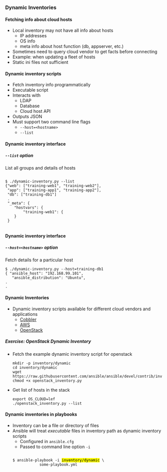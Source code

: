 ### Dynamic Inventories


#### Fetching info about cloud hosts
* Local inventory may not have all info about hosts
   - IP addresses
   - OS info
   - meta info about host function (db, appserver, etc.)
* Sometimes need to query cloud vendor to get facts before connecting
* Example: when updating a fleet of hosts
* Static ini files not sufficient


#### Dynamic inventory scripts
* Fetch inventory info programmatically <!-- .element: class="fragment" data-fragment-index="0" -->
* Executable script <!-- .element: class="fragment" data-fragment-index="0" -->
* Interacts with  <!-- .element: class="fragment" data-fragment-index="1" -->
  * LDAP <!-- .element: class="fragment" data-fragment-index="2" -->
  * Database <!-- .element: class="fragment" data-fragment-index="3" -->
  * Cloud host API <!-- .element: class="fragment" data-fragment-index="4" -->
* Outputs JSON <!-- .element: class="fragment" data-fragment-index="5" -->
* Must support two command line flags <!-- .element: class="fragment" data-fragment-index="6" -->
  * `--host=<hostname>` 
  * `--list`


#### Dynamic inventory interface

##### `--list` option

List all groups and details of hosts <!-- .element: class="fragment" data-fragment-index="0" -->
<pre  class="fragment" data-fragment-index="1"><code data-trim data-noescape>
$ ./dynamic-inventory.py --list
{"web": ["training-web1", "training-web2"],
 "app": ["training-app1", "training-app2"],
 "db": ["training-db1"]
 .
 "_meta": {
    "hostvars": {
        "training-web1": {
    }
 }

</code></pre>


#### Dynamic inventory interface

##### `--host=<hostname>` option

Fetch details for a particular host

```
$ ./dynamic-inventory.py --host=training-db1
{ "ansible_host": "192.168.99.101", 
   "ansible_distribution": "Ubuntu",
.
.

```


####  Dynamic Inventories

* Dynamic inventory scripts available for different cloud vendors and applications <!-- .element: class="fragment" data-fragment-index="0" -->
  - <!-- .element: class="fragment" data-fragment-index="1" --><a href="https://raw.github.com/ansible/ansible/devel/contrib/inventory/cobbler.py">Cobbler</a> 
  - <!-- .element: class="fragment" data-fragment-index="2" --><a href="https://raw.github.com/ansible/ansible/devel/contrib/inventory/ec2.py">AWS</a> 
  - <!-- .element: class="fragment" data-fragment-index="3" --><a href="https://raw.githubusercontent.com/ansible/ansible/devel/contrib/inventory/openstack.py">OpenStack</a> 



##### Exercise: OpenStack Dynamic Inventory
* Fetch the example dynamic inventory script for openstack
   ```console
   mkdir -p inventory/dynamic
   cd inventory/dynamic
   wget https://raw.githubusercontent.com/ansible/ansible/devel/contrib/inventory/openstack_inventory.py
   chmod +x openstack_inventory.py
   ```
   <!-- .element: style="font-size:11pt;"  -->
* <!-- .element: class="fragment" data-fragment-index="4" -->Get list of hosts in the stack
   ```console
   export OS_CLOUD=lef
   ./openstack_inventory.py --list
   ```


#### Dynamic inventories in playbooks

* Inventory can be a file or directory of files <!-- .element: class="fragment" data-fragment-index="0" -->
* Ansible will treat<!-- .element: class="fragment" data-fragment-index="1" --> _executable_ files in inventory path as dynamic inventory scripts
  * Configured in `ansible.cfg`
  * Passed to command line option `-i`
  <pre class="fragment" data-fragment-index="2" ><code data-trim data-noescape>
  $ ansible-playbook -i <mark>inventory/dynamic</mark> \ 
              some-playbook.yml
  </code></pre>
